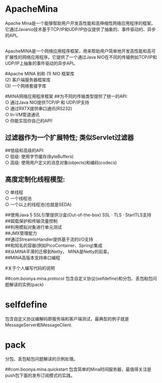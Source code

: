 # ApacheMina
Apache Mina是一个能够帮助用户开发高性能和高伸缩性网络应用程序的框架。它通过Javanio技术基于TCP/IP和UDP/IP协议提供了抽象的、事件驱动的、异步的API。<br/><br/>

ApacheMINA是一个网络应用程序框架，用来帮助用户简单地开发高性能和高可扩展性的网络应用程序。它提供了一个通过Java NIO在不同的传输例如TCP/IP和UDP/IP上抽象的事件驱动的异步API。<br/>

#Apache MINA 别称
 (1) NIO 框架库<br/>
 (2) 客户端服务器框架库<br/>
 (3) 一个网络套接字库<br/>
 
#MINA网络应用程序框架
##为不同的传输类型提供了统一的API:<br/>
○ 通过Java NIO提供TCP/IP 和 UDP/IP支持<br/>
○ 通过RXTX提供串口通讯(RS232)<br/>
○ In-VM管道通讯<br/>
○ 你能实现你自己的API!<br/>

## 过滤器作为一个扩展特性; 类似Servlet过滤器<br/>
##低级和高级的API:<br/>
○ 低级: 使用字节缓存(ByteBuffers)<br/>
○ 高级: 使用用户定义的消息对象(objects)和编码(codecs)<br/>

## 高度定制化线程模型:<br/>
○ 单线程<br/>
○ 一个线程池<br/>
○ 一个以上的线程池(也就是SEDA)<br/>

##使用Java 5 SSL引擎提供沙盒(Out-of-the-box) SSL · TLS · StartTLS支持<br/>
##超载保护和传输流量控制<br/>
##利用模拟对象进行单元测试<br/>
##JMX管理能力<br/>
##通过StreamIoHandler提供基于流的I/O支持<br/>
##和知名的容器(例如PicoContainer、Spring)集成<br/>
##从MINA平滑的迁移到Netty， MINA是Netty的前辈。<br/>
##MINA高版本支持串口编程<br/>

#关于个人编写代码的说明

##com.boonya.mina.protocol
包含自定义协议(selfdefine)和分包、丢包粘包问题解读的实例(pack)
# selfdefine
包含自定义协议编解码即服务端和客户端测试，最典型的例子就是MessageServer和MessageClient.
# pack
分包、丢包粘包问题解读的示例处理。

##com.boonya.mina.quickstart
包含简单的Mina时间服务器，最值得关注是push包下面的发布订阅模式的实践。
